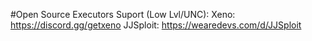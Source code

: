 #Open Source
Executors Suport (Low Lvl/UNC):
Xeno: https://discord.gg/getxeno
JJSploit: https://wearedevs.com/d/JJSploit

